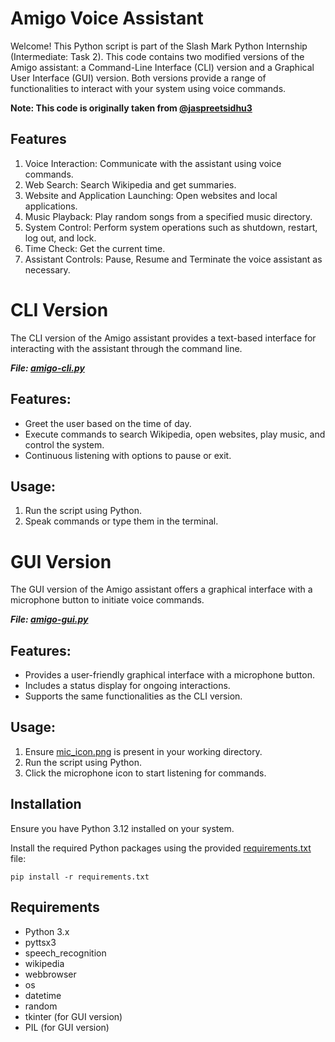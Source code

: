 # Amigo Voice Assistant

Welcome! This Python script is part of the Slash Mark Python Internship (Intermediate: Task 2). This code contains two modified versions of the Amigo assistant: a Command-Line Interface (CLI) version and a Graphical User Interface (GUI) version. Both versions provide a range of functionalities to interact with your system using voice commands.

**Note: This code is originally taken from [@jaspreetsidhu3](https://github.com/jaspreetsidhu3/voice_assistant)**

## Features
1. Voice Interaction: Communicate with the assistant using voice commands.
2. Web Search: Search Wikipedia and get summaries.
3. Website and Application Launching: Open websites and local applications.
4. Music Playback: Play random songs from a specified music directory.
5. System Control: Perform system operations such as shutdown, restart, log out, and lock.
6. Time Check: Get the current time.
7. Assistant Controls: Pause, Resume and Terminate the voice assistant as necessary.

# CLI Version
The CLI version of the Amigo assistant provides a text-based interface for interacting with the assistant through the command line.

_**File: [amigo-cli.py](https://github.com/atharva39/Slash-Mark-Python-Intermediate-Tasks/blob/83942719d38b8e4918f691e0bc60372e96518dee/Intermediate-Task-2/amigo-cli.py)**_

## Features:
- Greet the user based on the time of day.
- Execute commands to search Wikipedia, open websites, play music, and control the system.
- Continuous listening with options to pause or exit.

## Usage:
1. Run the script using Python.
2. Speak commands or type them in the terminal.

# GUI Version
The GUI version of the Amigo assistant offers a graphical interface with a microphone button to initiate voice commands.

_**File: [amigo-gui.py](https://github.com/atharva39/Slash-Mark-Python-Intermediate-Tasks/blob/83942719d38b8e4918f691e0bc60372e96518dee/Intermediate-Task-2/amigo-gui.py)**_

## Features:
- Provides a user-friendly graphical interface with a microphone button.
- Includes a status display for ongoing interactions.
- Supports the same functionalities as the CLI version.

## Usage:
1. Ensure [mic_icon.png](https://github.com/atharva39/Slash-Mark-Python-Intermediate-Tasks/blob/83942719d38b8e4918f691e0bc60372e96518dee/Intermediate-Task-2/mic_icon.png) is present in your working directory.
2. Run the script using Python.
3. Click the microphone icon to start listening for commands.

## Installation
Ensure you have Python 3.12 installed on your system.

Install the required Python packages using the provided [requirements.txt](https://github.com/atharva39/Slash-Mark-Python-Intermediate-Tasks/blob/83942719d38b8e4918f691e0bc60372e96518dee/Intermediate-Task-2/requirements.txt) file:
```
pip install -r requirements.txt
```

## Requirements
- Python 3.x
- pyttsx3
- speech_recognition
- wikipedia
- webbrowser
- os
- datetime
- random
- tkinter (for GUI version)
- PIL (for GUI version)
